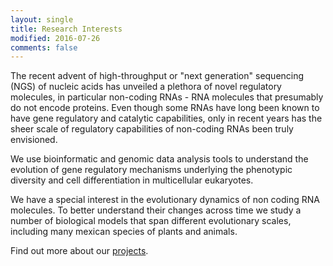 ```yaml
---
layout: single
title: Research Interests
modified: 2016-07-26
comments: false
---
```


The recent advent of high-throughput or \"next generation\" sequencing (NGS) of nucleic
acids has unveiled a plethora of novel regulatory molecules, in particular
non-coding RNAs - RNA molecules that presumably do not encode proteins. Even though
some RNAs have long been known to have gene regulatory and catalytic capabilities,
only in recent years has the sheer scale of regulatory capabilities of non-coding
RNAs been truly envisioned. 

We use bioinformatic and genomic data analysis tools to
understand the evolution of gene regulatory mechanisms
underlying the phenotypic diversity and cell
differentiation in multicellular eukaryotes. 

We have a special interest in the evolutionary dynamics of non coding RNA
molecules. To better understand their changes across time
we study a number of biological models that span different evolutionary scales,
including many mexican species of plants and animals. 

Find out more about our [projects](/projects/).


